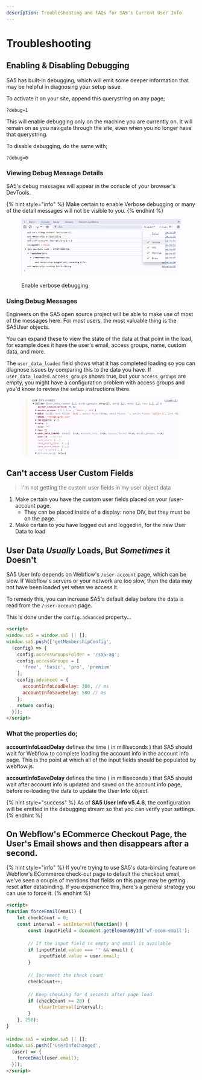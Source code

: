 ```yaml
---
description: Troubleshooting and FAQs for SA5's Current User Info.
---
```


# Troubleshooting

## Enabling & Disabling Debugging

SA5 has built-in debugging, which will emit some deeper information that may be helpful in diagnosing your setup issue. &#x20;

To activate it on your site, append this querystring on any page;

```
?debug=1
```

This will enable debugging only on the machine you are currently on. It will remain on as you navigate through the site, even when you no longer have that querystring.&#x20;

To disable debugging, do the same with;&#x20;

```
?debug=0
```

### Viewing Debug Message Details

SA5's debug messages will appear in the console of your browser's DevTools.

{% hint style="info" %}
Make certain to enable Verbose debugging or many of the detail messages will not be visible to you.&#x20;
{% endhint %}

<figure><img src="../../.gitbook/assets/image (3) (1).png" alt=""><figcaption><p>Enable verbose debugging. </p></figcaption></figure>

### Using Debug Messages

Engineers on the SA5 open source project will be able to make use of most of the messages here.  For most users, the most valuable thing is the SA5User objects. &#x20;

You can expand these to view the state of the data at that point in the load, for example does it have the user's email, access groups, name, custom data, and more.&#x20;

The `user_data_loaded` field shows what it has completed loading so you can diagnose issues by comparing this to the data you have.  If `user_data_loaded.access_groups` shows true, but your `access_groups` are empty, you might have a configuration problem with access groups and you'd know to review the setup instructions there.&#x20;

<figure><img src="../../.gitbook/assets/image (1) (1) (1) (1) (1).png" alt=""><figcaption></figcaption></figure>

## Can't access User Custom Fields

> I'm not getting the custom user fields in my user object data

1. Make certain you have the custom user fields placed on your /user-account page.
   * They can be placed inside of a display: none DIV, but they must be on the page.
2. Make certain to you have logged out and logged in, for the new User Data to load

## User Data _Usually_ Loads, But _Sometimes_ it Doesn't

SA5 User Info depends on Webflow's `/user-account` page, which can be slow.  If Webflow's servers or your network are _too_ slow, then the data may not have been loaded yet when we access it.

To remedy this, you can increase SA5's default delay before the data is read from the `/user-account` page.&#x20;

This is done under the `config.advanced` property...&#x20;

```html
<script>
window.sa5 = window.sa5 || [];
window.sa5.push(['getMembershipConfig', 
  (config) => {
    config.accessGroupsFolder = '/sa5-ag';
    config.accessGroups = [
      'free', 'basic', 'pro', 'premium'
    ];
    config.advanced = {
      accountInfoLoadDelay: 300, // ms
      accountInfoSaveDelay: 500 // ms
    };
    return config;
  }]); 
</script>
```

### What the properties do;&#x20;

**accountInfoLoadDelay** defines the time ( in milliseconds ) that SA5 should wait for Webflow to complete loading the account info in the account info page.  This is the point at which all of the input fields should be populated by webflow.js.&#x20;

**accountInfoSaveDelay** defines the time ( in milliseconds ) that SA5 should wait after account info is updated and saved on the account info page, before re-loading the data to update the User Info object.

{% hint style="success" %}
As of **SA5 User Info v5.4.6**, the configuration will be emitted in the debugging stream so that you can verify your settings.&#x20;
{% endhint %}

## On Webflow's ECommerce Checkout Page, the User's Email shows and then disappears after a second.&#x20;

{% hint style="info" %}
If you're trying to use SA5's data-binding feature on Webflow's ECommerce check-out page to default the checkout email, we've seen a couple of mentions that fields on this page may be getting reset after databinding. If you experience this, here's a general strategy you can use to force it. &#x20;
{% endhint %}

```html
<script>
function forceEmail(email) {
    let checkCount = 0;
    const interval = setInterval(function() {
        const inputField = document.getElementById('wf-ecom-email');

        // If the input field is empty and email is available
        if (inputField.value === '' && email) {
            inputField.value = user.email;
        }

        // Increment the check count
        checkCount++;

        // Keep checking for 4 seconds after page load
        if (checkCount >= 20) {
            clearInterval(interval);
        }
    }, 250);
}

window.sa5 = window.sa5 || [];
window.sa5.push(['userInfoChanged', 
  (user) => {
    forceEmail(user.email);
  }]); 
</script> 
```






